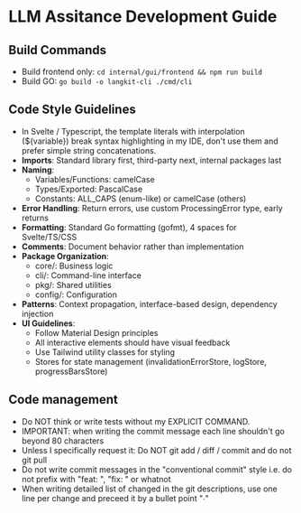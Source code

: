 # LLM Assitance Development Guide

## Build Commands
- Build frontend only: `cd internal/gui/frontend && npm run build`
- Build GO: `go build -o langkit-cli ./cmd/cli`

## Code Style Guidelines
- In Svelte / Typescript, the template literals with interpolation (${variable}) break syntax highlighting in my IDE, don't use them and prefer simple string concatenations.
- **Imports**: Standard library first, third-party next, internal packages last
- **Naming**: 
  - Variables/Functions: camelCase
  - Types/Exported: PascalCase
  - Constants: ALL_CAPS (enum-like) or camelCase (others)
- **Error Handling**: Return errors, use custom ProcessingError type, early returns
- **Formatting**: Standard Go formatting (gofmt), 4 spaces for Svelte/TS/CSS
- **Comments**: Document behavior rather than implementation
- **Package Organization**:
  - core/: Business logic
  - cli/: Command-line interface
  - pkg/: Shared utilities
  - config/: Configuration
- **Patterns**: Context propagation, interface-based design, dependency injection
- **UI Guidelines**:
  - Follow Material Design principles
  - All interactive elements should have visual feedback
  - Use Tailwind utility classes for styling
  - Stores for state management (invalidationErrorStore, logStore, progressBarsStore)

## Code management
- Do NOT think or write tests without my EXPLICIT COMMAND.
- IMPORTANT: when writing the commit message each line shouldn't go beyond 80 characters
- Unless I specifically request it: Do NOT git add / diff / commit and do not git pull
- Do not write commit messages in the "conventional commit" style i.e. do not prefix with "feat: ", "fix: " or whatnot
- When writing detailed list of changed in the git descriptions, use one line per change and preceed it by a bullet point "∙"

